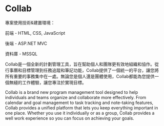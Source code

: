 # Collab

專案使用技術&建置環境： 

前端 - HTML, CSS, JavaScript

後端 - ASP.NET MVC

資料庫 - MSSQL


Collab是一個全新的計劃管理工具，旨在幫助個人和團隊更有效地組織和協作。從行事曆和目標管理到任務追蹤和筆記功能，Collab提供了一個統一的平台，讓您將所有重要的事務集中在一處。無論您是個人還是團體使用，Collab都能為您提供一個無縫的工作體驗，讓您專注於實現目標。

Collab is a brand new program management tool designed to help individuals and teams organize and collaborate more effectively. From calendar and goal management to task tracking and note-taking features, Collab provides a unified platform that lets you keep everything important in one place. Whether you use it individually or as a group, Collab provides a well work experience so you can focus on achieving your goals.

